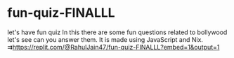 # fun-quiz-FINALLL
let's have fun quiz
In this there are some fun questions related to bollywood let's see can you answer them.
 It is made using JavaScript and Nix.
 ⇉https://replit.com/@RahulJain47/fun-quiz-FINALLL?embed=1&output=1
 
